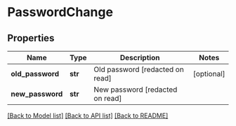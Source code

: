 # PasswordChange

## Properties
Name | Type | Description | Notes
------------ | ------------- | ------------- | -------------
**old_password** | **str** | Old password [redacted on read] | [optional] 
**new_password** | **str** | New password [redacted on read] | 

[[Back to Model list]](../README.md#documentation-for-models) [[Back to API list]](../README.md#documentation-for-api-endpoints) [[Back to README]](../README.md)


